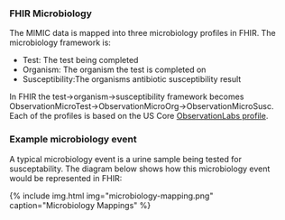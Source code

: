 ### FHIR Microbiology
The MIMIC data is mapped into three microbiology profiles in FHIR. The microbiology framework is:
- Test: The test being completed
- Organism: The organism the test is completed on
- Susceptibility:The organisms antibiotic susceptibility result 

In FHIR the test->organism->susceptibility framework becomes ObservationMicroTest->ObservationMicroOrg->ObservationMicroSusc. Each of the profiles is based on the US Core [ObservationLabs profile](https://www.hl7.org/fhir/us/core/StructureDefinition-us-core-observation-lab.html).


### Example microbiology event
A typical microbiology event is a urine sample being tested for susceptability. The diagram below shows how this microbiology event would be represented in FHIR:

{% include img.html img="microbiology-mapping.png" caption="Microbiology Mappings" %}
